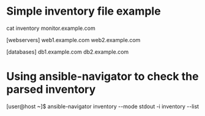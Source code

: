 # Simple inventory file example

cat inventory
monitor.example.com

[webservers]
web1.example.com
web2.example.com

[databases]
db1.example.com
db2.example.com

# Using ansible-navigator to check the parsed inventory
[user@host ~]$ ansible-navigator inventory --mode stdout -i inventory --list
